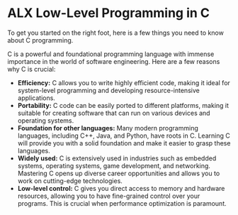 # ALX Low-Level Programming in C

To get you started on the right foot, here is a few things you need to know about C programming.

C is a powerful and foundational programming language with immense importance in the world of software engineering. Here are a few reasons why C is crucial:

<ul>
<li>
<strong>Efficiency:</strong> C allows you to write highly efficient code, making it ideal for system-level programming and developing resource-intensive applications.
</li>
<li>
<strong>Portability:</strong> C code can be easily ported to different platforms, making it suitable for creating software that can run on various devices and operating systems.
</li>
<li>
<strong>Foundation for other languages:</strong> Many modern programming languages, including C++, Java, and Python, have roots in C. Learning C will provide you with a solid foundation and make it easier to grasp these languages.
</li>
<li>
<strong>Widely used:</strong> C is extensively used in industries such as embedded systems, operating systems, game development, and networking. Mastering C opens up diverse career opportunities and allows you to work on cutting-edge technologies.
</li>
<li>
<strong>Low-level control:</strong> C gives you direct access to memory and hardware resources, allowing you to have fine-grained control over your programs. This is crucial when performance optimization is paramount.
</li>
</ul>

